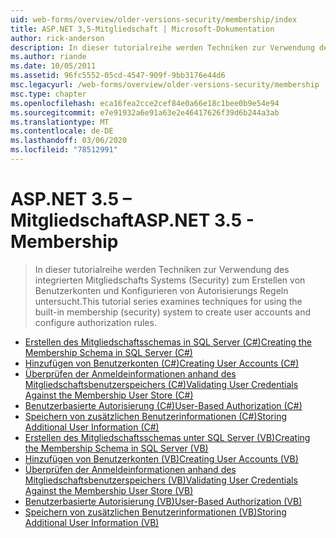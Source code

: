 ```yaml
---
uid: web-forms/overview/older-versions-security/membership/index
title: ASP.NET 3,5-Mitgliedschaft | Microsoft-Dokumentation
author: rick-anderson
description: In dieser tutorialreihe werden Techniken zur Verwendung des integrierten Mitgliedschafts Systems (Security) zum Erstellen von Benutzerkonten und Konfigurieren von Autorisierungs Regeln untersucht.
ms.author: riande
ms.date: 10/05/2011
ms.assetid: 96fc5552-05cd-4547-909f-9bb3176e44d6
msc.legacyurl: /web-forms/overview/older-versions-security/membership
msc.type: chapter
ms.openlocfilehash: eca16fea2cce2cef84e0a66e18c1bee0b9e54e94
ms.sourcegitcommit: e7e91932a6e91a63e2e46417626f39d6b244a3ab
ms.translationtype: MT
ms.contentlocale: de-DE
ms.lasthandoff: 03/06/2020
ms.locfileid: "78512991"
---
```

# <a name="aspnet-35---membership"></a><span data-ttu-id="876f2-103">ASP.NET 3.5 – Mitgliedschaft</span><span class="sxs-lookup"><span data-stu-id="876f2-103">ASP.NET 3.5 - Membership</span></span>

> <span data-ttu-id="876f2-104">In dieser tutorialreihe werden Techniken zur Verwendung des integrierten Mitgliedschafts Systems (Security) zum Erstellen von Benutzerkonten und Konfigurieren von Autorisierungs Regeln untersucht.</span><span class="sxs-lookup"><span data-stu-id="876f2-104">This tutorial series examines techniques for using the built-in membership (security) system to create user accounts and configure authorization rules.</span></span>

- [<span data-ttu-id="876f2-105">Erstellen des Mitgliedschaftsschemas in SQL Server (C#)</span><span class="sxs-lookup"><span data-stu-id="876f2-105">Creating the Membership Schema in SQL Server (C#)</span></span>](creating-the-membership-schema-in-sql-server-cs.md)
- [<span data-ttu-id="876f2-106">Hinzufügen von Benutzerkonten (C#)</span><span class="sxs-lookup"><span data-stu-id="876f2-106">Creating User Accounts (C#)</span></span>](creating-user-accounts-cs.md)
- [<span data-ttu-id="876f2-107">Überprüfen der Anmeldeinformationen anhand des Mitgliedschaftsbenutzerspeichers (C#)</span><span class="sxs-lookup"><span data-stu-id="876f2-107">Validating User Credentials Against the Membership User Store (C#)</span></span>](validating-user-credentials-against-the-membership-user-store-cs.md)
- [<span data-ttu-id="876f2-108">Benutzerbasierte Autorisierung (C#)</span><span class="sxs-lookup"><span data-stu-id="876f2-108">User-Based Authorization (C#)</span></span>](user-based-authorization-cs.md)
- [<span data-ttu-id="876f2-109">Speichern von zusätzlichen Benutzerinformationen (C#)</span><span class="sxs-lookup"><span data-stu-id="876f2-109">Storing Additional User Information (C#)</span></span>](storing-additional-user-information-cs.md)
- [<span data-ttu-id="876f2-110">Erstellen des Mitgliedschaftsschemas unter SQL Server (VB)</span><span class="sxs-lookup"><span data-stu-id="876f2-110">Creating the Membership Schema in SQL Server (VB)</span></span>](creating-the-membership-schema-in-sql-server-vb.md)
- [<span data-ttu-id="876f2-111">Hinzufügen von Benutzerkonten (VB)</span><span class="sxs-lookup"><span data-stu-id="876f2-111">Creating User Accounts (VB)</span></span>](creating-user-accounts-vb.md)
- [<span data-ttu-id="876f2-112">Überprüfen der Anmeldeinformationen anhand des Mitgliedschaftsbenutzerspeichers (VB)</span><span class="sxs-lookup"><span data-stu-id="876f2-112">Validating User Credentials Against the Membership User Store (VB)</span></span>](validating-user-credentials-against-the-membership-user-store-vb.md)
- [<span data-ttu-id="876f2-113">Benutzerbasierte Autorisierung (VB)</span><span class="sxs-lookup"><span data-stu-id="876f2-113">User-Based Authorization (VB)</span></span>](user-based-authorization-vb.md)
- [<span data-ttu-id="876f2-114">Speichern von zusätzlichen Benutzerinformationen (VB)</span><span class="sxs-lookup"><span data-stu-id="876f2-114">Storing Additional User Information (VB)</span></span>](storing-additional-user-information-vb.md)
